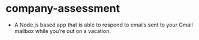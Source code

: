 # company-assessment
-  A Node.js based app that is able to respond to emails sent to your Gmail mailbox while you’re out on a vacation.
